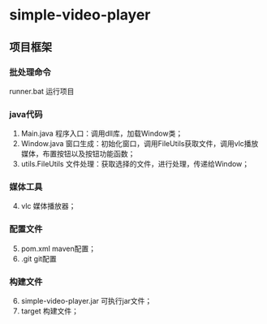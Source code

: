 # simple-video-player

## 项目框架

### 批处理命令

runner.bat 运行项目

### java代码

1. Main.java 程序入口：调用dll库，加载Window类；
2. Window.java 窗口生成：初始化窗口，调用FileUtils获取文件，调用vlc播放媒体，布置按钮以及按钮功能函数；
3. utils.FileUtils 文件处理：获取选择的文件，进行处理，传递给Window；

### 媒体工具

4. vlc 媒体播放器；

### 配置文件

5. pom.xml maven配置；
6. .git git配置

### 构建文件

6. simple-video-player.jar 可执行jar文件；
7. target 构建文件；
